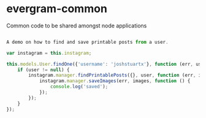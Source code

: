 # evergram-common
Common code to be shared amongst node applications



```js

A demo on how to find and save printable posts from a user.

var instagram = this.instagram;

this.models.User.findOne({'username': 'joshstuartx'}, function (err, user) {
    if (user != null) {
        instagram.manager.findPrintablePosts({}, user, function (err, images) {
            instagram.manager.saveImages(err, images, function () {
                console.log('saved');
            });
        });
    }
});
```